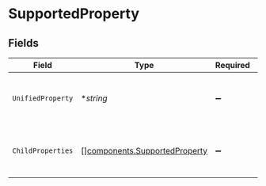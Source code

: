# SupportedProperty


## Fields

| Field                                                                          | Type                                                                           | Required                                                                       | Description                                                                    | Example                                                                        |
| ------------------------------------------------------------------------------ | ------------------------------------------------------------------------------ | ------------------------------------------------------------------------------ | ------------------------------------------------------------------------------ | ------------------------------------------------------------------------------ |
| `UnifiedProperty`                                                              | **string*                                                                      | :heavy_minus_sign:                                                             | Name of the property in our Unified API.                                       | owner_id                                                                       |
| `ChildProperties`                                                              | [][components.SupportedProperty](../../models/components/supportedproperty.md) | :heavy_minus_sign:                                                             | List of child properties of the unified property.                              |                                                                                |
